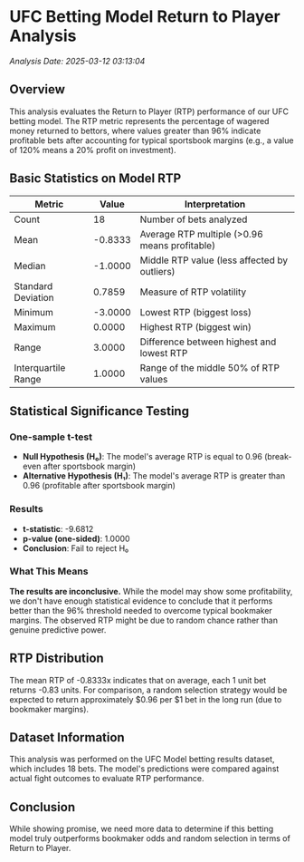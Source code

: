 # UFC Betting Model Return to Player Analysis

*Analysis Date: 2025-03-12 03:13:04*

## Overview
This analysis evaluates the Return to Player (RTP) performance of our UFC betting model. The RTP metric represents the percentage of wagered money returned to bettors, where values greater than 96% indicate profitable bets after accounting for typical sportsbook margins (e.g., a value of 120% means a 20% profit on investment).

## Basic Statistics on Model RTP

| Metric | Value | Interpretation |
|--------|-------|----------------|
| Count | 18 | Number of bets analyzed |
| Mean | -0.8333 | Average RTP multiple (>0.96 means profitable) |
| Median | -1.0000 | Middle RTP value (less affected by outliers) |
| Standard Deviation | 0.7859 | Measure of RTP volatility |
| Minimum | -3.0000 | Lowest RTP (biggest loss) |
| Maximum | 0.0000 | Highest RTP (biggest win) |
| Range | 3.0000 | Difference between highest and lowest RTP |
| Interquartile Range | 1.0000 | Range of the middle 50% of RTP values |

## Statistical Significance Testing

### One-sample t-test
- **Null Hypothesis (H₀)**: The model's average RTP is equal to 0.96 (break-even after sportsbook margin)
- **Alternative Hypothesis (H₁)**: The model's average RTP is greater than 0.96 (profitable after sportsbook margin)

### Results
- **t-statistic**: -9.6812
- **p-value (one-sided)**: 1.0000
- **Conclusion**: Fail to reject H₀

### What This Means
**The results are inconclusive.** While the model may show some profitability, we don't have enough statistical evidence to conclude that it performs better than the 96% threshold needed to overcome typical bookmaker margins. The observed RTP might be due to random chance rather than genuine predictive power.

## RTP Distribution
The mean RTP of -0.8333x indicates that on average, each 1 unit bet returns -0.83 units. For comparison, a random selection strategy would be expected to return approximately $0.96 per $1 bet in the long run (due to bookmaker margins).

## Dataset Information
This analysis was performed on the UFC Model betting results dataset, which includes 18 bets. The model's predictions were compared against actual fight outcomes to evaluate RTP performance.

## Conclusion
While showing promise, we need more data to determine if this betting model truly outperforms bookmaker odds and random selection in terms of Return to Player.